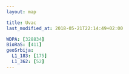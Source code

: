 ```yaml
---
layout: map

title: Uvac
last_modified_at: 2018-05-21T22:14:49+02:00

WDPA: [328834]
BioRaS: [411]
geoSrbija:
  L1_183: [175]
  L1_362: [52]
---
```

